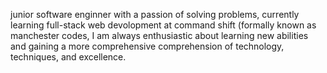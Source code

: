 
junior software enginner with a passion of solving problems, currently learning full-stack web devolopment at command shift (formally known as manchester codes, I am always enthusiastic about learning new abilities and gaining a more comprehensive comprehension of technology, techniques, and excellence.

